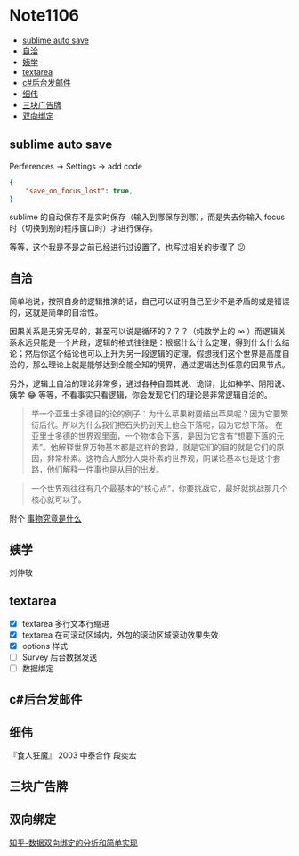 # Note1106

<!-- MarkdownTOC -->

- [sublime auto save](#sublime-auto-save)
- [自洽](#自洽)
- [姨学](#姨学)
- [textarea](#textarea)
- [c#后台发邮件](#c后台发邮件)
- [细伟](#细伟)
- [三块广告牌](#三块广告牌)
- [双向绑定](#双向绑定)

<!-- /MarkdownTOC -->

## sublime auto save

Perferences -> Settings -> add code

```json
{
    "save_on_focus_lost": true,
}
```

sublime 的自动保存不是实时保存（输入到哪保存到哪），而是失去你输入 focus 时（切换到别的程序窗口时）才进行保存。

等等，这个我是不是之前已经进行过设置了，也写过相关的步骤了 :confused:

## 自洽

简单地说，按照自身的逻辑推演的话，自己可以证明自己至少不是矛盾的或是错误的，这就是简单的自洽性。

因果关系是无穷无尽的，甚至可以说是循环的？？？（纯数学上的 ∞ ）而逻辑关系永远只能是一个片段，逻辑的格式往往是：根据什么什么定理，得到什么什么结论；然后你这个结论也可以上升为另一段逻辑的定理。假想我们这个世界是高度自洽的，那么理论上就是能够达到全能全知的境界，通过逻辑达到任意的因果节点。

另外，逻辑上自洽的理论非常多，通过各种自圆其说、诡辩，比如神学、阴阳说、姨学 :joy: 等等，不看事实只看逻辑，你会发现它们的理论是非常逻辑自洽的。

> 举一个亚里士多德目的论的例子：为什么苹果树要结出苹果呢？因为它要繁衍后代。所以为什么我们把石头扔到天上他会下落呢，因为它想下落。 在亚里士多德的世界观里面，一个物体会下落，是因为它含有“想要下落的元素”。他解释世界万物基本都是这样的套路，就是它们的目的就是它们的原因，非常朴素。这符合大部分人类朴素的世界观，阴谋论基本也是这个套路，他们解释一件事也是从目的出发。

>一个世界观往往有几个最基本的“核心点”，你要挑战它，最好就挑战那几个核心就可以了。

附个 [事物究竟是什么](https://www.bilibili.com/video/av5066328)

## 姨学

刘仲敬

## textarea

- [x] textarea 多行文本行缩进
- [x] textarea 在可滚动区域内，外包的滚动区域滚动效果失效
- [x] options 样式
- [ ] Survey 后台数据发送
- [ ] 数据绑定 

## c#后台发邮件


## 细伟

『食人狂魔』      2003    中泰合作    段奕宏

## 三块广告牌



## 双向绑定

[知乎-数据双向绑定的分析和简单实现](https://zhuanlan.zhihu.com/p/25464162)
